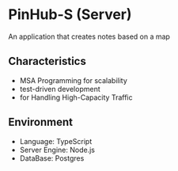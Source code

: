 # PinHub-S (Server)
An application that creates notes based on a map

## Characteristics
- MSA Programming for scalability
- test-driven development
- for Handling High-Capacity Traffic

## Environment
- Language: TypeScript
- Server Engine: Node.js
- DataBase: Postgres


